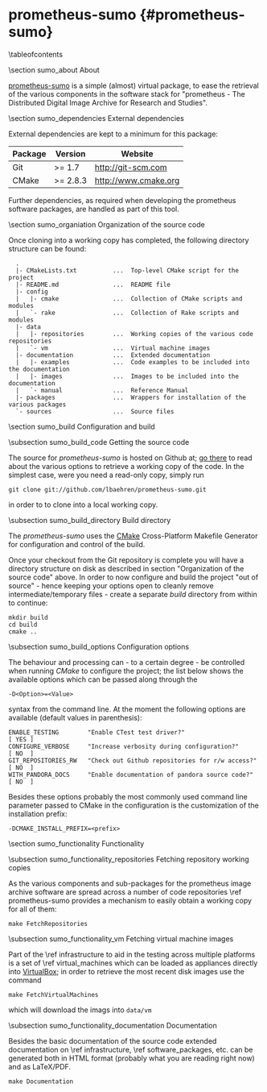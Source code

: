prometheus-sumo    {#prometheus-sumo}
===============

\tableofcontents


\section sumo_about About

[prometheus-sumo](https://github.com/lbaehren/prometheus-sumo) is a simple
(almost) virtual package, to ease the retrieval of the various components in
the software stack for "prometheus - The Distributed Digital Image Archive for
Research and Studies".


\section sumo_dependencies External dependencies

External dependencies are kept to a minimum for this package:

| Package | Version   | Website              |
|---------|-----------|----------------------|
| Git     | >= 1.7    | http://git-scm.com   |
| CMake   | >= 2.8.3  | http://www.cmake.org |

Further dependencies, as required when developing the prometheus software
packages, are handled as part of this tool.


\section sumo_organiation Organization of the source code

Once cloning into a working copy has completed, the following directory structure
can be found:

~~~~
  .
  |- CMakeLists.txt          ...  Top-level CMake script for the project
  |- README.md               ...  README file
  |- config
  |   |- cmake               ...  Collection of CMake scripts and modules
  |   `- rake                ...  Collection of Rake scripts and modules
  |- data
  |   |- repositories        ...  Working copies of the various code repositories
  |   `- vm                  ...  Virtual machine images
  |- documentation           ...  Extended documentation
  |   |- examples            ...  Code examples to be included into the documentation
  |   |- images              ...  Images to be included into the documentation
  |   `- manual              ...  Reference Manual
  |- packages                ...  Wrappers for installation of the various packages
  `- sources                 ...  Source files
~~~~

\section sumo_build Configuration and build

\subsection sumo_build_code Getting the source code

The source for _prometheus-sumo_ is hosted on Github at;
[go there](https://github.com/lbaehren/prometheus-sumo) to read about the various
options to retrieve a working copy of the code. In the simplest case, were you
need a read-only copy, simply run

~~~~
git clone git://github.com/lbaehren/prometheus-sumo.git
~~~~

in order to to clone into a local working copy.

\subsection sumo_build_directory Build directory

The _prometheus-sumo_ uses the [CMake](http://www.cmake.org) Cross-Platform
Makefile Generator for configuration and control of the build.

Once your checkout from the Git repository is complete you will have a directory
structure on disk as described in section "Organization of the source code"
above. In order to now configure and build the project "out of source" - hence
keeping your options open to cleanly remove intermediate/temporary files - create
a separate *build* directory from within to continue:

~~~~
mkdir build
cd build
cmake ..
~~~~

\subsection sumo_build_options Configuration options

The behaviour and processing can - to a certain degree - be controlled when
running _CMake_ to configure the project; the list below
shows the available options which can be passed along through the

~~~~
-D<Option>=<Value>
~~~~

syntax from the command line. At the moment the following options are available
(default values in parenthesis):

    ENABLE_TESTING        "Enable CTest test driver?"                     [ YES ]
    CONFIGURE_VERBOSE     "Increase verbosity during configuration?"      [ NO  ]
    GIT_REPOSITORIES_RW   "Check out Github repositories for r/w access?" [ NO  ]
    WITH_PANDORA_DOCS     "Enable documentation of pandora source code?"  [ NO  ]

Besides these options probably the most commonly used command line parameter 
passed to CMake in the configuration is the customization of the installation
prefix:

~~~~
-DCMAKE_INSTALL_PREFIX=<prefix>
~~~~

\section sumo_functionality Functionality

\subsection sumo_functionality_repositories Fetching repository working copies

As the various components and sub-packages for the prometheus image archive software
are spread across a number of code repositories \ref prometheus-sumo provides a
mechanism to easily obtain a working copy for all of them:

~~~~
make FetchRepositories
~~~~

\subsection sumo_functionality_vm Fetching virtual machine images

Part of the \ref infrastructure to aid in the testing across multiple platforms
is a set of \ref virtual_machines which can be loaded as appliances directly into
[VirtualBox](https://www.virtualbox.org); in order to retrieve the most recent
disk images use the command

~~~~
make FetchVirtualMachines
~~~~

which will download the imags into ``data/vm``

\subsection sumo_functionality_documentation Documentation

Besides the basic documentation of the source code extended documentation on
\ref infrastructure, \ref software_packages, etc. can be generated both in HTML
format (probably what you are reading right now) and as LaTeX/PDF.

~~~~
make Documentation
~~~~
